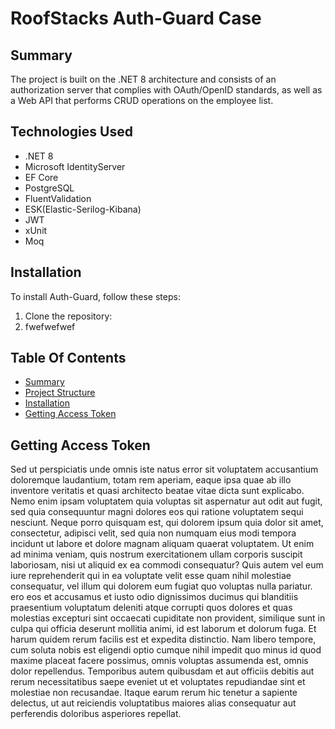 # **RoofStacks Auth-Guard Case**

## **Summary**
The project is built on the .NET 8 architecture and consists of an authorization server that complies with OAuth/OpenID standards, as well as a Web API that performs CRUD operations on the employee list.

## **Technologies Used**
* .NET 8
* Microsoft IdentityServer
* EF Core
* PostgreSQL
* FluentValidation
* ESK(Elastic-Serilog-Kibana)
* JWT
* xUnit
* Moq

## **Installation**
To install Auth-Guard, follow these steps:

1. Clone the repository: 
2. fwefwefwef

## **Table Of Contents**
* [Summary](#Summary)
* [Project Structure](#ProjectStructure)
* [Installation](#Installation)
* [Getting Access Token](#GettingAccessToken)


## Getting Access Token
Sed ut perspiciatis unde omnis iste natus error sit voluptatem accusantium doloremque laudantium, totam rem aperiam, eaque ipsa quae ab illo inventore veritatis et quasi architecto beatae vitae dicta sunt explicabo. Nemo enim ipsam voluptatem 
quia voluptas sit aspernatur aut odit aut fugit, sed quia consequuntur magni dolores eos qui ratione voluptatem sequi nesciunt. Neque porro quisquam est, qui dolorem ipsum quia dolor sit amet, consectetur, adipisci velit, sed quia non numquam eius modi tempora 
incidunt ut labore et dolore magnam aliquam quaerat voluptatem. Ut enim ad minima veniam, quis nostrum exercitationem ullam corporis suscipit laboriosam, nisi ut aliquid ex ea commodi consequatur? Quis autem vel eum iure reprehenderit qui in ea voluptate velit 
esse quam nihil molestiae consequatur, vel illum qui dolorem eum fugiat quo voluptas nulla pariatur. ero eos et accusamus et iusto odio dignissimos ducimus qui blanditiis praesentium voluptatum deleniti atque corrupti quos dolores et quas molestias excepturi sint 
occaecati cupiditate non provident, similique sunt in culpa qui officia deserunt mollitia animi, id est laborum et dolorum fuga. Et harum quidem rerum facilis est et expedita distinctio. Nam libero tempore, cum soluta nobis est eligendi optio cumque nihil impedit 
quo minus id quod maxime placeat facere possimus, omnis voluptas assumenda est, omnis dolor repellendus. Temporibus autem quibusdam et aut officiis debitis aut rerum necessitatibus saepe eveniet ut et voluptates repudiandae sint et molestiae non recusandae. Itaque 
earum rerum hic tenetur a sapiente delectus, ut aut reiciendis voluptatibus maiores alias consequatur aut perferendis doloribus asperiores repellat.

